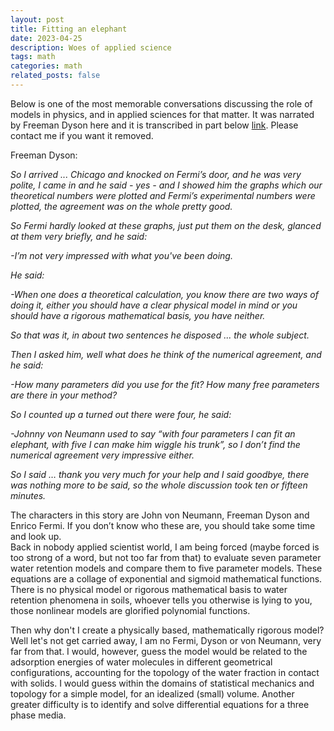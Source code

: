 ```yaml
---
layout: post
title: Fitting an elephant
date: 2023-04-25 
description: Woes of applied science
tags: math
categories: math
related_posts: false
---
```


Below is one of the most memorable conversations discussing the role of models in physics, and in applied sciences for that matter. It was narrated by Freeman Dyson here and it is transcribed in part below
[link](https://www.youtube.com/watch?v=hV41QEKiMlM&t=83s). Please contact me if you want it removed. 

Freeman Dyson:

<em>So I arrived ... Chicago and knocked on Fermi’s door, and he was very polite, I came in and he said  - yes - and I showed him the graphs which our theoretical numbers were plotted and Fermi’s experimental numbers were plotted, the agreement was on the whole pretty good.

So Fermi hardly looked at these graphs, just put them on the desk, glanced at them very briefly, and he said:  

-I’m not very impressed with what you've been doing.

He said:

-When one does a theoretical calculation, you know there are two ways of doing it, either you should have a clear physical model in mind or you should have a rigorous mathematical basis, you have neither.

So that was it, in about two sentences he disposed ... the whole subject.

Then I asked him, well what does he think of the numerical agreement, and he said:

-How many parameters did you use for the fit? How many free parameters are there in your method?

So I counted up a turned out there were four, he said:

-Johnny von Neumann used to say “with four parameters I can fit an elephant, with five I can make him wiggle his trunk”, so I don’t find the numerical agreement very impressive either.

So I said … thank you very much for your help and I said goodbye, there was nothing more to be said, so the whole discussion took ten or fifteen minutes. </em>

The characters in this story are John von Neumann, Freeman Dyson and Enrico Fermi. If you don’t know who these are, you should take some time and look up.  
Back in nobody applied scientist world, I am being forced (maybe forced is too strong of a word, but not too far from that) to evaluate seven parameter water retention models and compare them to five parameter models. These equations are a collage of exponential and sigmoid mathematical functions. There is no physical model or rigorous mathematical basis to water retention phenomena in soils, whoever tells you otherwise is lying to you, those nonlinear models are glorified polynomial functions. 

Then why don't I create a physically based, mathematically rigorous model? Well let's not get carried away, I am no Fermi, Dyson or von Neumann, very far from that. 
I would, however, guess the model would be related to the adsorption energies of water molecules in different geometrical configurations, accounting for the topology of the water fraction in contact with solids. I would guess within the domains of statistical mechanics and topology for a simple model, for an idealized (small) volume. Another greater difficulty is to identify and solve differential equations for a three phase media. 
